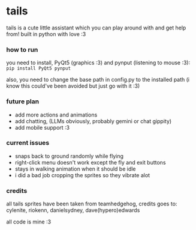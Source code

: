  # tails 

tails is a cute little assistant which you can play around with and get help from!
built in python with love :3

### how to run
you need to install, PyQt5 (graphics :3) and pynput (listening to mouse :3):
`pip install PyQt5 pynput`

also, you need to change the base path in config.py to the installed path (i know this could've been avoided but just go with it :3) 

### future plan
- add more actions and animations
- add chatting, (LLMs obviously, probably gemini or chat gippity)
- add mobile support :3

### current issues
- snaps back to ground randomly while flying 
- right-click menu doesn't work except the fly and exit buttons
- stays in walking animation when it should be idle
- i did a bad job cropping the sprites so they vibrate alot

### credits
all tails sprites have been taken from teamhedgehog,
credits goes to: cylenite, riokenn, danielsydney, dave(hypero)edwards

all code is mine :3